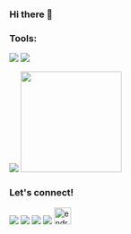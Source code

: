 ### Hi there 👋

<!--
**endrose/endrose** is a ✨ _special_ ✨ repository because its `README.md` (this file) appears on your GitHub profile.

Here are some ideas to get you started:

- 🔭 I’m currently working on ...
- 🌱 I’m currently learning ...
- 👯 I’m looking to collaborate on ...
- 🤔 I’m looking for help with ...
- 💬 Ask me about ...
- 📫 How to reach me: ...
- 😄 Pronouns: ...
- ⚡ Fun fact: ...
-->

### Tools:
<p>
   <img src="https://img.shields.io/badge/Text%20Editor-Visual%20Studio%20Code-blue?&logo=visual%20studio%20code&logoColor=blue" />
   <img src="https://gpvc.arturio.dev/endrose" />
</p>
   

<p>
  <img src="https://github-readme-stats.vercel.app/api?username=endrose&hide=contribs,prs&show_icons=true&hide_border=true&title_color=000" />
  <img src="https://github-readme-stats.vercel.app/api/top-langs/?username=endrose&layout=compact" height=180 />
</p>

### Let's connect!
<p>
    <a href="https://www.linkedin.com/in/endros-endros-44633811a/" target="blank"><img src="https://img.shields.io/badge/endros-20302f?style=flat&logo=linkedin" /></a>
    <a href="https://endrose.github.io/" target="blank"><img src="https://img.shields.io/badge/endrose-20302f?style=flat&logo=githubio" /></a>
    <a href="https://dribbble.com/endros" target="blank"><img src="https://img.shields.io/badge/endros-20302f?style=flat&logo=dribbble" /></a>
    <a href="https://www.youtube.com/channel/UCVK33c144Ij_nxFZrxjt_Hg" target="blank"><img src="https://img.shields.io/badge/Dokumentasi Channel-20302f?style=flat&logo=youtube" /></a>
    <a href="https://dev.to/endrose"><img src="https://d2fltix0v2e0sb.cloudfront.net/dev-badge.svg" alt="endrose's DEV Profile" height="30" width="30"></a>
 </p>
